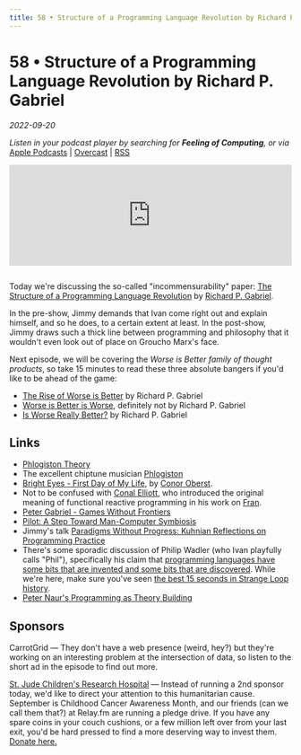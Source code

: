 ```yaml
---
title: 58 • Structure of a Programming Language Revolution by Richard P. Gabriel
---
```


# 58 • Structure of a Programming Language Revolution by Richard P. Gabriel

_2022-09-20_

_Listen in your podcast player by searching for **Feeling of Computing**, or via_ [Apple Podcasts](https://podcasts.apple.com/podcast/future-of-coding/id1265527976) \| [Overcast](https://overcast.fm/itunes1265527976) \| [RSS](https://omny.fm/shows/future-of-coding/playlists/podcast.rss)

<iframe src="https://omny.fm/shows/future-of-coding/structure-of-a-programming-language-revolution-by-richard-p-gabriel/embed" width="100%" height="180" frameborder="0" style="margin-bottom: 1em"></iframe>

Today we're discussing the so-called "incommensurability" paper: [The Structure of a Programming Language Revolution](https://dreamsongs.com/Files/Incommensurability.pdf) by [Richard P. Gabriel](https://dreamsongs.com/).

In the pre-show, Jimmy demands that Ivan come right out and explain himself, and so he does, to a certain extent at least. In the post-show, Jimmy draws such a thick line between programming and philosophy that it wouldn't even look out of place on Groucho Marx's face.

Next episode, we will be covering the *Worse is Better family of thought products*, so take 15 minutes to read these three absolute bangers if you'd like to be ahead of the game:

* [The Rise of Worse is Better](https://dreamsongs.com/RiseOfWorseIsBetter.html) by Richard P. Gabriel
* [Worse is Better is Worse](https://www.dreamsongs.com/Files/worse-is-worse.pdf), definitely not by Richard P. Gabriel
* [Is Worse Really Better?](https://www.dreamsongs.com/Files/IsWorseReallyBetter.pdf) by Richard P. Gabriel

## Links

* [Phlogiston Theory](https://en.wikipedia.org/wiki/Phlogiston_theory)
* The excellent chiptune musician [Phlogiston](https://phlogiston.bandcamp.com)
* [Bright Eyes - First Day of My Life](https://www.youtube.com/watch?v=xUBYzpCNQ1I), by [Conor Oberst](https://en.wikipedia.org/wiki/Conor_Oberst).
* Not to be confused with [Conal Elliott](http://conal.net), who introduced the original meaning of functional reactive programming in his work on [Fran](http://conal.net/papers/icfp97/icfp97.pdf).
* [Peter Gabriel - Games Without Frontiers](https://www.youtube.com/watch?v=3xZmlUV8muY)
* [Pilot: A Step Toward Man-Computer Symbiosis](https://dspace.mit.edu/bitstream/handle/1721.1/6905/AITR-221.pdf)
* Jimmy's talk [Paradigms Without Progress: Kuhnian Reflections on Programming Practice](https://www.youtube.com/watch?v=TkPy7aLTtAw)
* There's some sporadic discussion of Philip Wadler (who Ivan playfully calls "Phil"), specifically his claim that [programming languages have some bits that are invented and some bits that are discovered](https://youtu.be/IOiZatlZtGU?t=1660). While we're here, make sure you've seen [the best 15 seconds in Strange Loop history](https://youtu.be/IOiZatlZtGU?t=2012).
* [Peter Naur's Programming as Theory Building](https://pages.cs.wisc.edu/~remzi/Naur.pdf)

## Sponsors

CarrotGrid — They don't have a web presence (weird, hey?) but they're working on an interesting problem at the intersection of data, so listen to the short ad in the episode to find out more.

[St. Jude Children's Research Hospital](https://tiltify.com/@futureofcoding/future-of-coding) — Instead of running a 2nd sponsor today, we'd like to direct your attention to this humanitarian cause. September is Childhood Cancer Awareness Month, and our friends (can we call them that?) at Relay.fm are running a pledge drive. If you have any spare coins in your couch cushions, or a few million left over from your last exit, you'd be hard pressed to find a more deserving way to invest them. [Donate here.](https://tiltify.com/@futureofcoding/future-of-coding)

